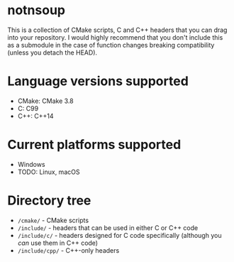 # notnsoup
This is a collection of CMake scripts, C and C++ headers that you can drag into your repository. I would highly recommend that you don't include this as a submodule in the case of function changes breaking compatibility (unless you detach the HEAD).

# Language versions supported
- CMake: CMake 3.8
- C: C99
- C++: C++14

# Current platforms supported
- Windows
- TODO: Linux, macOS

# Directory tree
- `/cmake/` - CMake scripts
- `/include/` - headers that can be used in either C or C++ code
- `/include/c/` - headers designed for C code specifically (although you *can* use them in C++ code)
- `/include/cpp/` - C++-only headers
